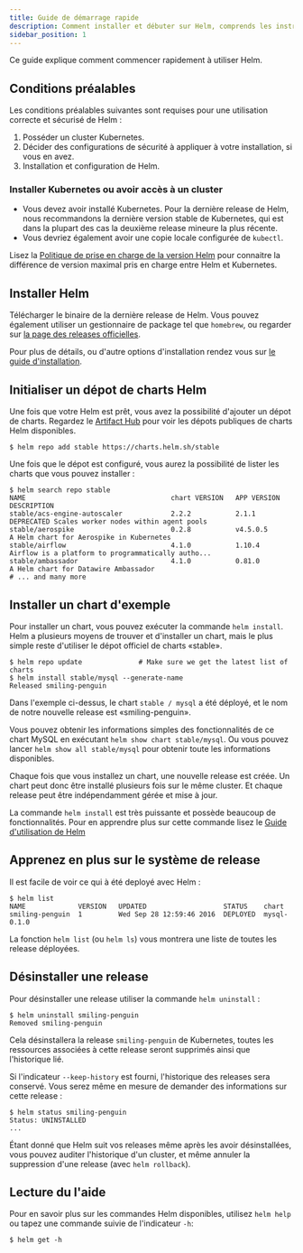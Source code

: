 ```yaml
---
title: Guide de démarrage rapide
description: Comment installer et débuter sur Helm, comprends les instructions pour les distros, FAQs, et plugins.
sidebar_position: 1
---
```


Ce guide explique comment commencer rapidement à utiliser Helm.

## Conditions préalables

Les conditions préalables suivantes sont requises pour une utilisation correcte et sécurisé de Helm :

1. Posséder un cluster Kubernetes.
2. Décider des configurations de sécurité à appliquer à votre installation, si vous en avez.
3. Installation et configuration de Helm.

### Installer Kubernetes ou avoir accès à un cluster

- Vous devez avoir installé Kubernetes. Pour la dernière release de Helm, nous recommandons la dernière version stable de Kubernetes, qui est dans la plupart des cas la deuxième release mineure la plus récente.
- Vous devriez également avoir une copie locale configurée de `kubectl`.

Lisez la [Politique de prise en charge de la version Helm](https://helm.sh/docs/topics/version_skew/) pour connaitre la différence de version maximal pris en charge entre Helm et Kubernetes.

## Installer Helm

Télécharger le binaire de la dernière release de Helm. Vous pouvez également utiliser un gestionnaire de package tel que `homebrew`, ou regarder sur [la page des releases officielles](https://github.com/helm/helm/releases).

Pour plus de détails, ou d'autre options d'installation rendez vous sur [le guide d'installation](/intro/install.md).

## Initialiser un dépot de charts Helm

Une fois que votre Helm est prêt, vous avez la possibilité d'ajouter un dépot de charts. Regardez le [Artifact Hub](https://artifacthub.io/packages/search?kind=0) pour voir les dépots publiques de charts Helm disponibles.

```console
$ helm repo add stable https://charts.helm.sh/stable
```

Une fois que le dépot est configuré, vous aurez la possibilité de lister les charts que vous pouvez installer :

```console
$ helm search repo stable
NAME                                    chart VERSION   APP VERSION                     DESCRIPTION
stable/acs-engine-autoscaler            2.2.2           2.1.1                           DEPRECATED Scales worker nodes within agent pools
stable/aerospike                        0.2.8           v4.5.0.5                        A Helm chart for Aerospike in Kubernetes
stable/airflow                          4.1.0           1.10.4                          Airflow is a platform to programmatically autho...
stable/ambassador                       4.1.0           0.81.0                          A Helm chart for Datawire Ambassador
# ... and many more
```

## Installer un chart d'exemple

Pour installer un chart, vous pouvez exécuter la commande `helm install`. Helm a plusieurs moyens de trouver et d'installer un chart, mais le plus simple reste d'utiliser le dépot officiel de charts «stable».

```console
$ helm repo update              # Make sure we get the latest list of charts
$ helm install stable/mysql --generate-name
Released smiling-penguin
```

Dans l'exemple ci-dessus, le chart `stable / mysql` a été déployé, et le nom de notre nouvelle release est «smiling-penguin».

Vous pouvez obtenir les informations simples des fonctionnalités de ce chart MySQL en exécutant `helm show chart stable/mysql`. Ou vous pouvez lancer `helm show all stable/mysql` pour obtenir toute les informations disponibles.

Chaque fois que vous installez un chart, une nouvelle release est créée. Un chart peut donc être installé plusieurs fois sur le même cluster. Et chaque release peut être indépendamment gérée et mise à jour.

La commande `helm install` est très puissante et possède beaucoup de fonctionnalités. Pour en apprendre plus sur cette commande lisez le [Guide d'utilisation de Helm](/intro/using_helm.md)

## Apprenez en plus sur le système de release

Il est facile de voir ce qui à été deployé avec Helm :

```console
$ helm list
NAME             VERSION   UPDATED                   STATUS    chart
smiling-penguin  1         Wed Sep 28 12:59:46 2016  DEPLOYED  mysql-0.1.0
```

La fonction `helm list` (ou `helm ls`) vous montrera une liste de toutes les release déployées.

## Désinstaller une release

Pour désinstaller une release utiliser la commande `helm uninstall` :

```console
$ helm uninstall smiling-penguin
Removed smiling-penguin
```

Cela désinstallera la release `smiling-penguin` de Kubernetes, toutes les ressources associées à cette release seront supprimés ainsi que l'historique lié.

Si l'indicateur `--keep-history` est fourni, l'historique des releases sera conservé. Vous serez même en mesure de demander des informations sur cette release :

```console
$ helm status smiling-penguin
Status: UNINSTALLED
...
```

Étant donné que Helm suit vos releases même après les avoir désinstallées, vous pouvez auditer l'historique d'un cluster, et même annuler la suppression d'une release (avec `helm rollback`).

## Lecture du l'aide

Pour en savoir plus sur les commandes Helm disponibles, utilisez `helm help` ou tapez une commande suivie de l'indicateur `-h`:

```console
$ helm get -h
```
